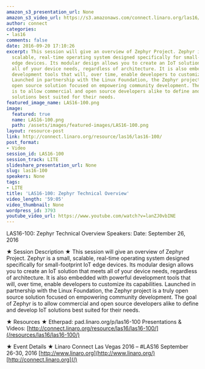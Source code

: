 ```yaml
---
amazon_s3_presentation_url: None
amazon_s3_video_url: https://s3.amazonaws.com/connect.linaro.org/las16/Videos/Monday/LAS16-100%20Zephyr%20Technical%20Overview.mp4
author: connect
categories:
- las16
comments: false
date: 2016-09-20 17:10:26
excerpt: This session will give an overview of Zephyr Project. Zephyr is a small,
  scalable, real-time operating system designed specifically for small-footprint IoT
  edge devices. Its modular design allows you to create an IoT solution that meets
  all of your device needs, regardless of architecture. It is also embedded with powerful
  development tools that will, over time, enable developers to customize its capabilities.
  Launched in partnership with the Linux Foundation, the Zephyr project is a truly
  open source solution focused on empowering community development. The goal of Zephyr
  is to allow commercial and open source developers alike to define and develop IoT
  solutions best suited for their needs.
featured_image_name: LAS16-100.png
image:
  featured: true
  name: LAS16-100.png
  path: /assets/images/featured-images/LAS16-100.png
layout: resource-post
link: http://connect.linaro.org/resource/las16/las16-100/
post_format:
- Video
session_id: LAS16-100
session_track: LITE
slideshare_presentation_url: None
slug: las16-100
speakers: None
tags:
- LITE
title: 'LAS16-100: Zephyr Technical Overview'
video_length: '59:05'
video_thumbnail: None
wordpress_id: 3793
youtube_video_url: https://www.youtube.com/watch?v=lanZJ0vbINE
---
```


LAS16-100: Zephyr Technical Overview
Speakers:
Date: September 26, 2016

★ Session Description ★
This session will give an overview of Zephyr Project. Zephyr is a small, scalable, real-time operating system designed specifically for small-footprint IoT edge devices. Its modular design allows you to create an IoT solution that meets all of your device needs, regardless of architecture. It is also embedded with powerful development tools that will, over time, enable developers to customize its capabilities. Launched in partnership with the Linux Foundation, the Zephyr project is a truly open source solution focused on empowering community development. The goal of Zephyr is to allow commercial and open source developers alike to define and develop IoT solutions best suited for their needs.

★ Resources ★
Etherpad: pad.linaro.org/p/las16-100
Presentations & Videos: [http://connect.linaro.org/resource/las16/las16-100/](/resources/las16/las16-100/)

★ Event Details ★
Linaro Connect Las Vegas 2016 – #LAS16
September 26-30, 2016
[http://www.linaro.org](http://www.linaro.org/)
[http://connect.linaro.org](/)